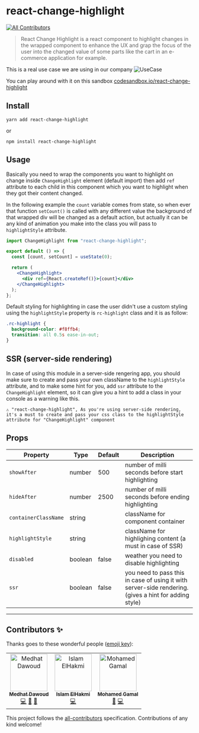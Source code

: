 # react-change-highlight

[![All Contributors](https://img.shields.io/badge/all_contributors-3-orange.svg?style=flat-square)](#contributors)

> React Change Highlight is a react component to highlight changes in the wrapped component to enhance the UX and grap the focus of the user into the changed value of some parts like the cart in an e-commerce application for example.

This is a real use case we are using in our company
![UseCase](https://i.imgur.com/vHxyHrN.gif)

You can play around with it on this sandbox [codesandbox.io/react-change-highlight](https://codesandbox.io/s/react-change-highlight-example-fcwh9)

## Install

```
yarn add react-change-highlight
```

or

```
npm install react-change-highlight
```

## Usage

Basically you need to wrap the components you want to highlight on change inside `ChangeHighlight` element (default import) then add `ref` attribute to each child in this component which you want to highlight when they got their content changed.

In the following example the `count` variable comes from state, so when ever that function `setCount()` is called with any different value the background of that wrapped div will be changed as a default action, but actually it can be any kind of animation you make into the class you will pass to `highlightStyle` attribute.

```jsx
import ChangeHighlight from "react-change-highlight";

export default () => {
  const [count, setCount] = useState(0);

  return (
    <ChangeHighlight>
      <div ref={React.createRef()}>{count}</div>
    </ChangeHighlight>
  );
};
```

Default styling for highlighting in case the user didn't use a custom styling using the `highlightStyle` property is `rc-highlight` class and it is as follow:

```css
.rc-highlight {
  background-color: #f8ffb4;
  transition: all 0.5s ease-in-out;
}
```

## SSR (server-side rendering)

In case of using this module in a server-side rengering app, you should make sure to create and pass your own className to the `highlightStyle` attribute, and to make some hint for you, add `ssr` attribute to the `ChangeHighlight` element, so it can give you a hint to add a class in your console as a warning like this.

```text
⚠️ "react-change-highlight", As you're using server-side rendering, it's a must to create and pass your css class to the highlightStyle attribute for "ChangeHighlight" component
```

## Props

| Property             | Type    | Default | Description                                                                                           |
| -------------------- | ------- | ------- | ----------------------------------------------------------------------------------------------------- |
| `showAfter`          | number  | 500     | number of milli seconds before start highlighting                                                     |
| `hideAfter`          | number  | 2500    | number of milli seconds before ending highlighting                                                    |
| `containerClassName` | string  |         | className for component container                                                                     |
| `highlightStyle`     | string  |         | className for highlighing content (a must in case of SSR)                                             |
| `disabled`           | boolean | false   | weather you need to disable highlighting                                                              |
| `ssr`                | boolean | false   | you need to pass this in case of using it with server-side rendering. (gives a hint for adding style) |

---

## Contributors ✨

Thanks goes to these wonderful people ([emoji key](https://allcontributors.org/docs/en/emoji-key)):

<!-- ALL-CONTRIBUTORS-LIST:START - Do not remove or modify this section -->
<!-- prettier-ignore -->
<table>
  <tr>
    <td align="center"><a href="http://medhatdawoud.net"><img src="https://avatars3.githubusercontent.com/u/337888?v=4" width="100px;" alt="Medhat Dawoud"/><br /><sub><b>Medhat Dawoud</b></sub></a><br /><a href="https://github.com/medhatdawoud/react-change-highlight/commits?author=medhatdawoud" title="Code">💻</a> <a href="#blog-medhatdawoud" title="Blogposts">📝</a> <a href="https://github.com/medhatdawoud/react-change-highlight/commits?author=medhatdawoud" title="Documentation">📖</a></td>
    <td align="center"><a href="https://github.com/EslamHiko"><img src="https://avatars1.githubusercontent.com/u/18349358?v=4" width="100px;" alt="Islam ElHakmi"/><br /><sub><b>Islam ElHakmi</b></sub></a><br /><a href="https://github.com/medhatdawoud/react-change-highlight/commits?author=EslamHiko" title="Code">💻</a></td>
    <td align="center"><a href="https://www.linkedin.com/in/mohamedabugalala/"><img src="https://avatars2.githubusercontent.com/u/14947957?v=4" width="100px;" alt="Mohamed Gamal"/><br /><sub><b>Mohamed Gamal</b></sub></a><br /><a href="https://github.com/medhatdawoud/react-change-highlight/issues?q=author%3AmohamedGamalAbuGalala" title="Bug reports">🐛</a> <a href="https://github.com/medhatdawoud/react-change-highlight/commits?author=mohamedGamalAbuGalala" title="Code">💻</a></td>
  </tr>
</table>

<!-- ALL-CONTRIBUTORS-LIST:END -->

This project follows the [all-contributors](https://github.com/all-contributors/all-contributors) specification. Contributions of any kind welcome!
